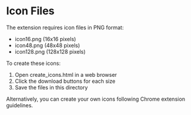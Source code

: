 # Icon Files

The extension requires icon files in PNG format:
- icon16.png (16x16 pixels)
- icon48.png (48x48 pixels) 
- icon128.png (128x128 pixels)

To create these icons:
1. Open create_icons.html in a web browser
2. Click the download buttons for each size
3. Save the files in this directory

Alternatively, you can create your own icons following Chrome extension guidelines.